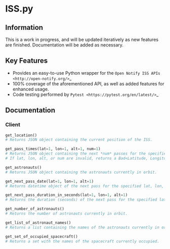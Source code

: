 ISS.py
======

Information
-----------
This is a work in progress, and will be updated iteratively as new features are finished.
Documentation will be added as necessary.

Key Features
------------
- Provides an easy-to-use Python wrapper for the `Open Notify ISS APIs <http://open-notify.org/>`_
- 100% coverage of the aforementioned API, as well as added features for enhanced usage.
- Code testing performed by `Pytest <https://pytest.org/en/latest/>`_

Documentation
-------------
### Client

```python 
get_location()
# Returns JSON object containing the current position of the ISS.

get_pass_times(lat=1, lon=1, alt=1, num=1)
# Returns JSON object containing the next *num* passes for the specified lat, lon, and alt.
# If lat, lon, alt, or num are invalid, returns a Bad<Latitude, Longitude, Altitude, Number>Exception.

get_astronauts()
# Returns JSON object containing the astronauts currently in orbit.

get_next_pass_date(lat=1, lon=1, alt=1)
# Returns datetime object of the next pass for the specified lat, lon, and alt, OR 'No passes found.'

get_next_pass_duration_in_seconds(lat=1, lon=1, alt=1)
# Returns the duration (seconds) of the next pass for the specified lat, lon, and alt, OR 'No passes found.'

get_number_of_astronauts()
# Returns the number of astronauts currently in orbit.

get_list_of_astronaut_names()
# Returns a list containing the names of the astronauts currently in orbit.

get_set_of_occupied_spacecraft()
# Returns a set with the names of the spacecraft currently occupied.
```